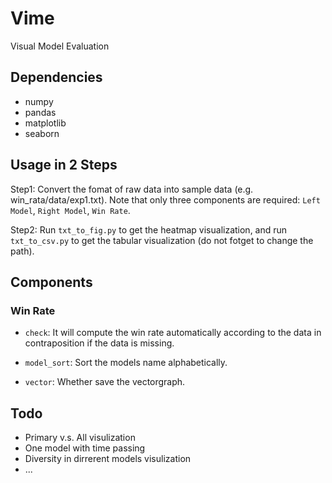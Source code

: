# Vime
Visual Model Evaluation

## Dependencies
- numpy
- pandas
- matplotlib
- seaborn

## Usage in 2 Steps
Step1: Convert the fomat of raw data into sample data (e.g. win_rata/data/exp1.txt). Note that only three components are required: `Left Model`, `Right Model`, `Win Rate`.

Step2: Run `txt_to_fig.py` to get the heatmap visualization, and run `txt_to_csv.py` to get the tabular visualization (do not fotget to change the path).

## Components
### Win Rate
- `check`: It will compute the win rate automatically according to the data in contraposition if the data is missing.

- `model_sort`: Sort the models name alphabetically.

- `vector`: Whether save the vectorgraph.

## Todo
- Primary v.s. All visulization
- One model with time passing
- Diversity in dirrerent models visulization
- ...